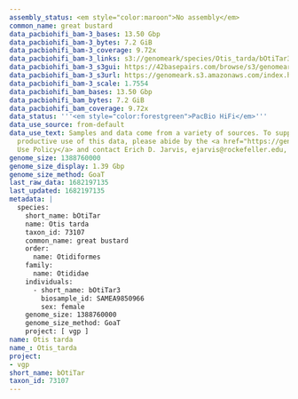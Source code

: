 ```yaml
---
assembly_status: <em style="color:maroon">No assembly</em>
common_name: great bustard
data_pacbiohifi_bam-3_bases: 13.50 Gbp
data_pacbiohifi_bam-3_bytes: 7.2 GiB
data_pacbiohifi_bam-3_coverage: 9.72x
data_pacbiohifi_bam-3_links: s3://genomeark/species/Otis_tarda/bOtiTar3/genomic_data/pacbio_hifi/<br>
data_pacbiohifi_bam-3_s3gui: https://42basepairs.com/browse/s3/genomeark/species/Otis_tarda/bOtiTar3/genomic_data/pacbio_hifi/
data_pacbiohifi_bam-3_s3url: https://genomeark.s3.amazonaws.com/index.html?prefix=species/Otis_tarda/bOtiTar3/genomic_data/pacbio_hifi/
data_pacbiohifi_bam-3_scale: 1.7554
data_pacbiohifi_bam_bases: 13.50 Gbp
data_pacbiohifi_bam_bytes: 7.2 GiB
data_pacbiohifi_bam_coverage: 9.72x
data_status: '''<em style="color:forestgreen">PacBio HiFi</em>'''
data_use_source: from-default
data_use_text: Samples and data come from a variety of sources. To support fair and
  productive use of this data, please abide by the <a href="https://genome10k.soe.ucsc.edu/data-use-policies/">Data
  Use Policy</a> and contact Erich D. Jarvis, ejarvis@rockefeller.edu, with any questions.
genome_size: 1388760000
genome_size_display: 1.39 Gbp
genome_size_method: GoaT
last_raw_data: 1682197135
last_updated: 1682197135
metadata: |
  species:
    short_name: bOtiTar
    name: Otis tarda
    taxon_id: 73107
    common_name: great bustard
    order:
      name: Otidiformes
    family:
      name: Otididae
    individuals:
      - short_name: bOtiTar3
        biosample_id: SAMEA9850966
        sex: female
    genome_size: 1388760000
    genome_size_method: GoaT
    project: [ vgp ]
name: Otis tarda
name_: Otis_tarda
project:
- vgp
short_name: bOtiTar
taxon_id: 73107
---
```

